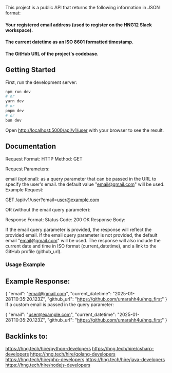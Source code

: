 This project is a public API that returns the following information in JSON format:
#### Your registered email address (used to register on the HNG12 Slack workspace).
#### The current datetime as an ISO 8601 formatted timestamp.
#### The GitHub URL of the project's codebase.

## Getting Started

First, run the development server:

```bash
npm run dev
# or
yarn dev
# or
pnpm dev
# or
bun dev
```

Open [http://localhost:5000/api/v1/user](http://localhost:5000/api/v1/user) with your browser to see the result.


## Documentation

Request Format:
HTTP Method: GET

Request Parameters:

email (optional): as a query parameter that can be passed in the URL to specify the user's email.  the default value "email@gmail.com" will be used.
Example Request:

GET /api/v1/user?email=user@example.com 

OR (without the email query parameter):

Response Format: Status Code: 200 OK
Response Body:

If the email query parameter is provided, the response will reflect the provided email. If the email query parameter is not provided, the default email "email@gmail.com" will be used.
The response will also include the current date and time in ISO format (current_datetime), and a link to the GitHub profile (github_url).

### Usage Example 
## Example Response:


{
  "email": "email@gmail.com",
  "current_datetime": "2025-01-28T10:35:20.123Z",
  "github_url": "https://github.com/umarahh4u/hng_first"
}
If a custom email is passed in the query parameter:

{
  "email": "user@example.com",
  "current_datetime": "2025-01-28T10:35:20.123Z",
  "github_url": "https://github.com/umarahh4u/hng_first"
}


## Backlinks to:
https://hng.tech/hire/python-developers
https://hng.tech/hire/csharp-developers
https://hng.tech/hire/golang-developers
https://hng.tech/hire/php-developers
https://hng.tech/hire/java-developers
https://hng.tech/hire/nodejs-developers